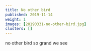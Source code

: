 ```yaml
---
title: No other bird
published: 2019-11-14
weight: 1
images: [20190331-no-other-bird.jpg]
clusters: []
---
```


no other bird so grand we see

